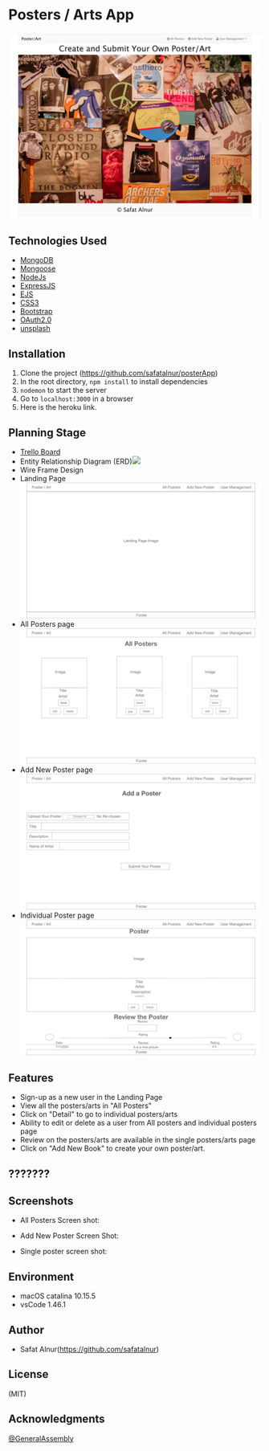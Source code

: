 # Posters / Arts App
![](./screenshots/Landingpage.png)

## Technologies Used

* [MongoDB](https://www.mongodb.com/)
* [Mongoose](https://mongoosejs.com/)
* [NodeJs](https://nodejs.org/en/)
* [ExpressJS](https://expressjs.com/)
* [EJS](https://ejs.co/)
* [CSS3](https://www.w3schools.com/css/)
* [Bootstrap](https://getbootstrap.com/)
* [OAuth2.0](https://oauth.net/2/)
* [unsplash](https://unsplash.com/)

## Installation
1. Clone the project (https://github.com/safatalnur/posterApp)
2. In the root directory, ```npm install``` to install dependencies
3. ```nodemon``` to start the server
4. Go to ```localhost:3000``` in a browser
5. Here is the heroku link.


## Planning Stage
* [Trello Board](https://trello.com/b/K5kjmHeS)
* Entity Relationship Diagram (ERD)![](./screenshots/BookApp.png)
* Wire Frame Design
* Landing Page
![](./wireframing/Landingpage.png)
* All Posters page
![](./wireframing/allposters.png)
* Add New Poster page
![](./wireframing/addposter.png)
* Individual Poster page
![](./wireframing/poster.png)

## Features
* Sign-up as a new user in the Landing Page
* View all the posters/arts in "All Posters"
* Click on "Detail" to go to individual posters/arts
* Ability to edit or delete as a user from All posters and individual posters page
* Review on the posters/arts are available in the single posters/arts page
* Click on "Add New Book" to create your own poster/art.

## ???????

## Screenshots
* All Posters Screen shot:

* Add New Poster Screen Shot:

* Single poster screen shot:


## Environment
* macOS catalina 10.15.5
* vsCode 1.46.1


## Author
* Safat Alnur(https://github.com/safatalnur) 

## License
(MIT)

## Acknowledgments
[@GeneralAssembly](https://generalassemb.ly/)

